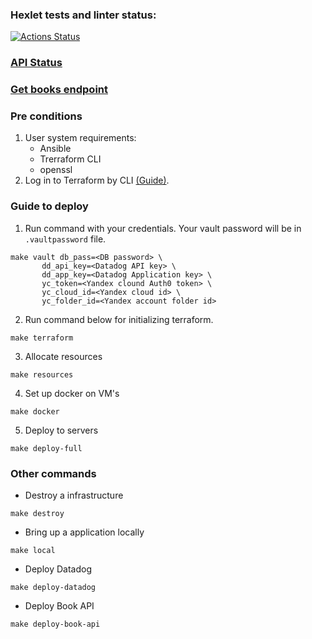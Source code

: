 ### Hexlet tests and linter status:
[![Actions Status](https://github.com/dannycyberwalker/devops-for-programmers-project-77/workflows/hexlet-check/badge.svg)](https://github.com/dannycyberwalker/devops-for-programmers-project-77/actions)

### [API Status](https://statuspage.freshping.io/67786-Nothing)
### [Get books endpoint](https://dannycw.xyz/books)

### Pre conditions
1. User system requirements: 
    * Ansible 
    * Trerraform CLI
    * openssl
2. Log in to Terraform by CLI [(Guide)](https://developer.hashicorp.com/terraform/tutorials/cloud-get-started/cloud-login/).

### Guide to deploy
1. Run command with your credentials. Your vault password will be in `.vaultpassword` file. 
```
make vault db_pass=<DB password> \
	   dd_api_key=<Datadog API key> \
	   dd_app_key=<Datadog Application key> \
	   yc_token=<Yandex clound Auth0 token> \
	   yc_cloud_id=<Yandex cloud id> \
	   yc_folder_id=<Yandex account folder id>
```
2. Run command below for initializing terraform.
```
make terraform
```
3. Allocate resources
```
make resources
```
4. Set up docker on VM's 
```
make docker
```
5. Deploy to servers
```
make deploy-full
```

### Other commands 
* Destroy a infrastructure
```
make destroy
```
* Bring up a application locally
```
make local
```
* Deploy Datadog
```
make deploy-datadog
```
* Deploy Book API
```
make deploy-book-api
```
